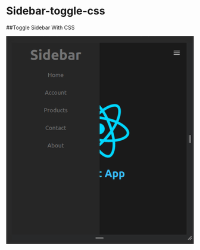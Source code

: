 # Sidebar-toggle-css
##Toggle Sidebar With CSS

![Preview Picture](https://github.com/MohammadMahdiHeshmati/Sidebar-toggle-css/blob/main/public/Sidebar-Preview.png)
